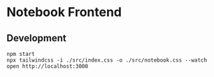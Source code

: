 # Notebook Frontend

## Development

    npm start
    npx tailwindcss -i ./src/index.css -o ./src/notebook.css --watch
    open http://localhost:3000
